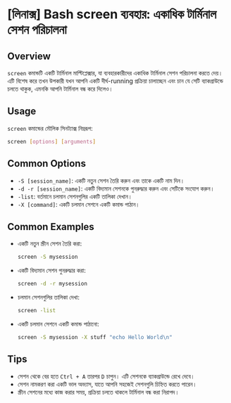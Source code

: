 # [লিনাক্স] Bash screen ব্যবহার: একাধিক টার্মিনাল সেশন পরিচালনা

## Overview
`screen` কমান্ডটি একটি টার্মিনাল মাল্টিপ্লেক্সার, যা ব্যবহারকারীদের একাধিক টার্মিনাল সেশন পরিচালনা করতে দেয়। এটি বিশেষ করে তখন উপকারী যখন আপনি একটি দীর্ঘ-running প্রক্রিয়া চালাচ্ছেন এবং চান যে সেটি ব্যাকগ্রাউন্ডে চলতে থাকুক, এমনকি আপনি টার্মিনাল বন্ধ করে দিলেও।

## Usage
`screen` কমান্ডের মৌলিক সিনট্যাক্স নিম্নরূপ:

```bash
screen [options] [arguments]
```

## Common Options
- `-S [session_name]`: একটি নতুন সেশন তৈরি করুন এবং তাকে একটি নাম দিন।
- `-d -r [session_name]`: একটি বিদ্যমান সেশনকে পুনরুদ্ধার করুন এবং সেটিকে সংযোগ করুন।
- `-list`: বর্তমানে চলমান সেশনগুলির একটি তালিকা দেখান।
- `-X [command]`: একটি চলমান সেশনে একটি কমান্ড পাঠান।

## Common Examples
- একটি নতুন স্ক্রীন সেশন তৈরি করা:
  ```bash
  screen -S mysession
  ```

- একটি বিদ্যমান সেশন পুনরুদ্ধার করা:
  ```bash
  screen -d -r mysession
  ```

- চলমান সেশনগুলির তালিকা দেখা:
  ```bash
  screen -list
  ```

- একটি চলমান সেশনে একটি কমান্ড পাঠানো:
  ```bash
  screen -S mysession -X stuff "echo Hello World\n"
  ```

## Tips
- সেশন থেকে বের হতে `Ctrl + A` তারপর `D` চাপুন। এটি সেশনকে ব্যাকগ্রাউন্ডে রেখে দেবে।
- সেশন নামকরণ করা একটি ভাল অভ্যাস, যাতে আপনি সহজেই সেশনগুলি চিহ্নিত করতে পারেন।
- স্ক্রীন সেশনের মধ্যে কাজ করার সময়, প্রক্রিয়া চলতে থাকলে টার্মিনাল বন্ধ করা নিরাপদ।